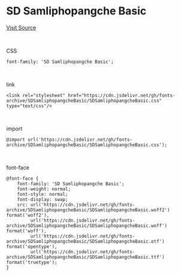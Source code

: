 # SD Samliphopangche Basic

[Visit Source](http://spcsamlip.co.kr/sandoll-samlip-hopang/)

&nbsp;

CSS

```
font-family: 'SD Samliphopangche Basic';
```

&nbsp;

link

```
<link rel="stylesheet" href="https://cdn.jsdelivr.net/gh/fonts-archive/SDSamliphopangcheBasic/SDSamliphopangcheBasic.css" type="text/css"/>
```

&nbsp;

import

```
@import url('https://cdn.jsdelivr.net/gh/fonts-archive/SDSamliphopangcheBasic/SDSamliphopangcheBasic.css');
```

&nbsp;

font-face

```
@font-face {
    font-family: 'SD Samliphopangche Basic';
    font-weight: normal;
    font-style: normal;
    font-display: swap;
    src: url('https://cdn.jsdelivr.net/gh/fonts-archive/SDSamliphopangcheBasic/SDSamliphopangcheBasic.woff2') format('woff2'),
         url('https://cdn.jsdelivr.net/gh/fonts-archive/SDSamliphopangcheBasic/SDSamliphopangcheBasic.woff') format('woff'),
         url('https://cdn.jsdelivr.net/gh/fonts-archive/SDSamliphopangcheBasic/SDSamliphopangcheBasic.otf') format('opentype'),
         url('https://cdn.jsdelivr.net/gh/fonts-archive/SDSamliphopangcheBasic/SDSamliphopangcheBasic.ttf') format('truetype');
}
```
